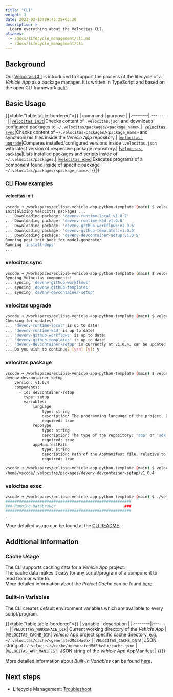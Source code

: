 ```yaml
---
title: "CLI"
weight: 3
date: 2023-02-13T09:43:25+05:30
description: >
  Learn everything about the Velocitas CLI.
aliases:
  - /docs/lifecycle_management/cli.md
  - /docs/lifecycle_management/cli
---
```


## Background

Our [Velocitas CLI](https://github.com/eclipse-velocitas/cli) is introduced to support the process of the lifecycle of a _Vehicle App_ as a package manager.
It is written in TypeScript and based on the open CLI framework [oclif](https://oclif.io/).

## Basic Usage

{{<table "table table-bordered">}}
| command | purpose |
|:--------|:--------|
|[`velocitas init`](https://github.com/eclipse-velocitas/cli#velocitas-init)|Checks content of `.velocitas.json` and downloads configured packages to `~/.velocitas/packages/<package_name>`.|
|[`velocitas sync`](https://github.com/eclipse-velocitas/cli#velocitas-sync)|Checks content of `~/.velocitas/packages/<package_name>` and synchronizes files inside the _Vehicle App_ repository.|
|[`velocitas upgrade`](https://github.com/eclipse-velocitas/cli#velocitas-upgrade)|Compares installed/configured versions inside `.velocitas.json` with latest version of respective package repository.|
|[`velocitas package`](https://github.com/eclipse-velocitas/cli#velocitas-package-name)|Lists installed packages and scripts inside of `~/.velocitas/packages`.|
|[`velocitas exec`](https://github.com/eclipse-velocitas/cli#velocitas-exec-component-id-args)|Executes programs of a component found inside of specific package `~/.velocitas/packages/<package_name>`.|
{{</table>}}

### CLI Flow examples

#### velocitas init

```bash
vscode ➜ /workspaces/eclipse-vehicle-app-python-template (main) $ velocitas init
Initializing Velocitas packages ...
... Downloading package: 'devenv-runtime-local:v1.0.2'
... Downloading package: 'devenv-runtime-k3d:v1.0.0'
... Downloading package: 'devenv-github-workflows:v1.0.6'
... Downloading package: 'devenv-github-templates:v1.0.0'
... Downloading package: 'devenv-devcontainer-setup:v1.0.5'
Running post init hook for model-generator
Running 'install-deps'
...
```

### velocitas sync

```bash
vscode ➜ /workspaces/eclipse-vehicle-app-python-template (main) $ velocitas sync
Syncing Velocitas components!
... syncing 'devenv-github-workflows'
... syncing 'devenv-github-templates'
... syncing 'devenv-devcontainer-setup'
```

### velocitas upgrade

```bash
vscode ➜ /workspaces/eclipse-vehicle-app-python-template (main) $ velocitas upgrade --dry-run
Checking for updates!
... 'devenv-runtime-local' is up to date!
... 'devenv-runtime-k3d' is up to date!
... 'devenv-github-workflows' is up to date!
... 'devenv-github-templates' is up to date!
... 'devenv-devcontainer-setup' is currently at v1.0.4, can be updated to v1.0.5
... Do you wish to continue? [y/n] [y]: y
```

### velocitas package

```bash
vscode ➜ /workspaces/eclipse-vehicle-app-python-template (main) $ velocitas package devenv-devcontainer-setup
devenv-devcontainer-setup
    version: v1.0.4
    components:
      - id: devcontainer-setup
        type: setup
        variables:
            language
                type: string
                description: The programming language of the project. Either 'python' or 'cpp'
                required: true
            repoType
                type: string
                description: The type of the repository: 'app' or 'sdk'
                required: true
            appManifestPath
                type: string
                description: Path of the AppManifest file, relative to the .velocitas.json
                required: true
```

```bash
vscode ➜ /workspaces/eclipse-vehicle-app-python-template (main) $ velocitas package devenv-devcontainer-setup -p
/home/vscode/.velocitas/packages/devenv-devcontainer-setup/v1.0.4
```

### velocitas exec

```bash
vscode ➜ /workspaces/eclipse-vehicle-app-python-template (main) $ ./velocitas-cli/bin/dev exec runtime-local run-vehicledatabroker
#######################################################
### Running Databroker                              ###
#######################################################
...
```

More detailed usage can be found at the [CLI README](https://github.com/eclipse-velocitas/cli/blob/main/README.md).

## Additional Information

### Cache Usage

The CLI supports caching data for a _Vehicle App_ project.
<br/>
The cache data makes it easy for any script/program of a component to read from or write to.
<br/>
More detailed information about the _Project Cache_ can be found [here](https://github.com/eclipse-velocitas/cli/blob/main/docs/features/PROJECT-CACHE.md).

### Built-In Variables

The CLI creates default environment variables which are available to every script/program.

{{<table "table table-bordered">}}
| variable | description |
|:--------|:--------|
|`VELOCITAS_WORKSPACE_DIR`| Current working directory of the _Vehicle App_ |
|`VELOCITAS_CACHE_DIR`| _Vehicle App_ project specific cache directory. e.g, `~/.velocitas/cache/<generatedMd5Hash>` |
|`VELOCITAS_CACHE_DATA`| JSON string of `~/.velocitas/cache/<generatedMd5Hash>/cache.json` |
|`VELOCITAS_APP_MANIFEST`| JSON string of the _Vehicle App_ AppManifest |
{{</table>}}

More detailed information about _Built-In Variables_ can be found [here](https://github.com/eclipse-velocitas/cli/blob/main/docs/features/PROJECT-CACHE.md).

## Next steps

- Lifecycle Management: [Troubleshoot](/docs/lifecycle_management/troubleshooting/)
